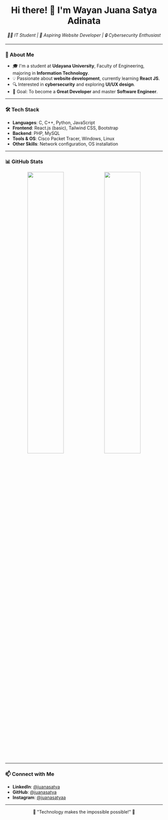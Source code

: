 <h1 align="center">Hi there! 👋 I'm Wayan Juana Satya Adinata</h1>

<p align="center">
  <em>👨‍💻 IT Student | 🚀 Aspiring Website Developer | 🔒 Cybersecurity Enthusiast</em>
</p>

---

### 🌱 About Me
- 🎓 I'm a student at **Udayana University**, Faculty of Engineering, majoring in **Information Technology**.
- 💡 Passionate about **website development**, currently learning **React JS**.
- 🔍 Interested in **cybersecurity** and exploring **UI/UX design**.
- 🎯 Goal: To become a **Great Developer** and master **Software Engineer**.

---

### 🛠️ Tech Stack
- **Languages**: C, C++, Python, JavaScript
- **Frontend**: React.js (basic), Tailwind CSS, Bootstrap
- **Backend**: PHP, MySQL
- **Tools & OS**: Cisco Packet Tracer, Windows, Linux
- **Other Skills**: Network configuration, OS installation

---

### 📊 GitHub Stats
<p align="center">
  <img width="48%" src="https://github-readme-stats.vercel.app/api?username=juanaxyz&show_icons=true&theme=tokyonight" />
  <img width="48%" src="https://github-readme-streak-stats.herokuapp.com/?user=juanaxyz&theme=tokyonight" />
</p>


---

### 📫 Connect with Me
- **LinkedIn**: [@juanasatya](https://www.linkedin.com/in/i-wayan-juana-satya-adinata-26117130b/)
- **GitHub**: [@juanasatya](https://github.com/juanaxyz)
- **Instagram**: [@juanasatyaa](https://instagram.com/juanasatyaa)

---

<p align="center">
  🚀 "Technology makes the impossible possible!" 🚀
</p>
